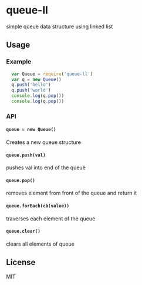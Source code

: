 # queue-ll
simple queue data structure using linked list

## Usage

### Example

```js
  var Queue = require('queue-ll')
  var q = new Queue()
  q.push('hello')
  q.push('world')
  console.log(q.pop())
  console.log(q.pop())
```

### API

#### `queue = new Queue()`
Creates a new queue structure 

#### `queue.push(val)`
pushes val into end of the queue 

#### `queue.pop()`
removes element from front of the queue and return it

#### `queue.forEach(cb(value))`
traverses each element of the queue

#### `queue.clear()`
clears all elements of queue

## License

MIT
